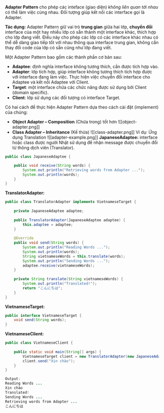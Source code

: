 **Adapter Pattern** cho phép các inteface (giao diện) _không liên quan tới nhau_ có thể làm việc cùng nhau. Đối tượng giúp kết nối các interface gọi là Adapter.

**Tác dụng:** Adapter Pattern giữ vai trò **trung gian** giữa hai lớp, **chuyển đổi** interface của một hay nhiều lớp có sẵn thành một interface khác, thích hợp cho lớp đang viết. Điều này cho phép các lớp có các interface khác nhau có thể dễ dàng giao tiếp tốt với nhau thông qua interface trung gian, không cần thay đổi code của lớp có sẵn cũng như lớp đang viết.

Một Adapter Pattern bao gồm các thành phần cơ bản sau:
- **Adaptee**: định nghĩa interface không tương thích, cần được tích hợp vào.
- **Adapter**: lớp tích hợp, giúp interface không tương thích tích hợp được với interface đang làm việc. Thực hiện việc chuyển đổi interface cho Adaptee và kết nối Adaptee với Client.
- **Target**: một interface chứa các chức năng được sử dụng bởi Client (domain specific).
- **Client**: lớp sử dụng các đối tượng có interface Target.

Có hai cách để thực hiện Adapter Pattern dựa theo cách cài đặt (implement) của chúng:
- **Object Adapter – Composition** (Chứa trong) tốt hơn
![[object-adapter.png]]
- **Class Adapter – Inheritance** (Kế thừa)
![[class-adapter.png]]
Ví dụ: Ứng dụng Translation
![[adapter-example.png]]
**JapaneseAdaptee:** interface hoặc class được người Nhật sử dụng để nhận message được chuyển đổi từ thông dịch viên (Translator).

```java
public class JapaneseAdaptee {

    public void receive(String words) {
        System.out.println("Retrieving words from Adapter ...");
        System.out.println(words);
    }
}
```

**TranslatorAdapter:**

```java
public class TranslatorAdapter implements VietnameseTarget {
 
    private JapaneseAdaptee adaptee;
 
    public TranslatorAdapter(JapaneseAdaptee adaptee) {
        this.adaptee = adaptee;
    }
 
    @Override
    public void send(String words) {
        System.out.println("Reading Words ...");
        System.out.println(words);
        String vietnameseWords = this.translate(words);
        System.out.println("Sending Words ...");
        adaptee.receive(vietnameseWords);
    }
 
    private String translate(String vietnameseWords) {
        System.out.println("Translated!");
        return "こんにちは";
    }
}
```

**VietnameseTarget:**

```java
public interface VietnameseTarget {
    void send(String words);
}
```

**VietnameseClient:**

```java
public class VietnameseClient {
 
    public static void main(String[] args) {
        VietnameseTarget client = new TranslatorAdapter(new JapaneseAdaptee());
        client.send("Xin chào");
    }
}

Output:
Reading Words ...
Xin chào
Translated!
Sending Words ...
Retrieving words from Adapter ...
こんにちは
```